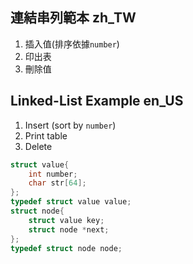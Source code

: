 
## 連結串列範本 zh_TW
1. 插入值(排序依據`number`)
2. 印出表
3. 刪除值

## Linked-List Example en_US
1. Insert (sort by `number`)
2. Print table
3. Delete   
```c
struct value{
    int number;
    char str[64];
};
typedef struct value value;
struct node{
    struct value key;
    struct node *next;
};
typedef struct node node;
```
